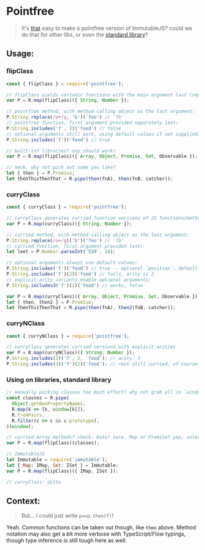 # Pointfree

> It's [that](https://github.com/ramda/ramda/issues/1367#issuecomment-279887477) easy to make a pointfree version of ImmutableJS? could we do that for other libs, or even the [standard library](https://developer.mozilla.org/en-US/docs/Web/JavaScript/Reference/Global_Objects)?

## Usage:

### flipClass

```js
const { flipClass } = require('pointfree');

// flipClass yields variadic functions with the main argument last (separately)
var P = R.map(flipClass)({ String, Number });

// pointfree method, with method-calling object as the last argument:
P.String.replace(/o+/g, 'b')('foo') // 'fb'
// pointfree function, first argument provided separately last:
P.String.includes('f', 2)('food') // false
// optional arguments still work, using default values if not supplied:
P.String.includes('f')('food') // true

// built-in? libraries? any should work!
var P = R.map(flipClass)({ Array, Object, Promise, Set, Observable });

// heck, why not pick out some you like?
let { then } = P.Promise;
let thenThisThenThat = R.pipe(then(fnA), then(fnB, catcher));
```

### curryClass

```js
const { curryClass } = require('pointfree');

// curryClass generates curried function versions of JS functions/methods
var P = R.map(curryClass)({ String, Number });

// curried method, with method-calling object as the last argument:
P.String.replace(/o+/g)('b')('foo') // 'fb'
// curried function, first argument provided last:
let leet = P.Number.parseInt('539', 16);

// optional arguments always use default values:
P.String.includes('f')('food') // true -- optional `position`: default 0
P.String.includes('f')(2)('food') // fails, arity is 2
// explicit-arity variants enable optional arguments:
P.String.includes3('f')(2)('food') // works, false

var P = R.map(curryClass)({ Array, Object, Promise, Set, Observable });
let { then, then2 } = P.Promise;
let thenThisThenThat = R.pipe(then(fnA), then2(fnB, catcher));
```

### curryNClass

```js
const { curryNClass } = require('pointfree');

// curryClass generates curried versions with explicit arities
var P = R.map(curryNClass)({ String, Number });
P.String.includes(3)('f', 2, 'food'); // arity: 3
P.String.includes(3)('f')(2)('food'); // rest still curried, of course
```

### Using on libraries, standard library

```js
// manually picking classes too much effort? why not grab all in `window`?
const classes = R.pipe(
  Object.getOwnPropertyNames,
  R.map(k => [k, window[k]]),
  R.fromPairs,
  R.filter(c => c && c.prototype),
)(window);

// curried Array methods? check. Date? sure. Map or Promise? yep, unless you're on IE5.
var P = R.map(flipClass)(classes);

// ImmutableJS
let Immutable = require('immutable');
let { Map: IMap, Set: ISet } = Immutable;
var P = R.map(flipClass)({ IMap, ISet });

// curryClass: ditto
```

## Context:

> But... I could just write `p=>p.then(f)`!

Yeah. Common functions can be taken out though, like `then` above.
Method notation may also get a bit more verbose with TypeScript/Flow typings,
though type inference is still tough here as well.
